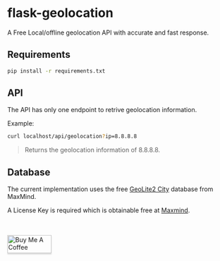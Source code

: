 # flask-geolocation

A Free Local/offline geolocation API with accurate and fast response.

## Requirements
 ```bash 
 pip install -r requirements.txt
```
## API

The API has only one endpoint to retrive geolocation information.

Example:

```bash
curl localhost/api/geolocation?ip=8.8.8.8
```
> Returns the geolocation information of 8.8.8.8.

## Database

The current implementation uses the free [GeoLite2 City](http://dev.maxmind.com/geoip/geoip2/geolite2/) database from MaxMind.

A License Key is required which is obtainable free at [Maxmind](https://www.maxmind.com/en/accounts/current/license-key).

<br/>
<br/>
<a href="https://www.buymeacoffee.com/GoekhanA" target="_blank"><img src="https://cdn.buymeacoffee.com/buttons/default-blue.png" alt="Buy Me A Coffee" style="height: 41px !important;width: 100px !important;box-shadow: 0px 3px 2px 0px rgba(190, 190, 190, 0.5) !important;-webkit-box-shadow: 0px 3px 2px 0px rgba(190, 190, 190, 0.5) !important;" ></a>


